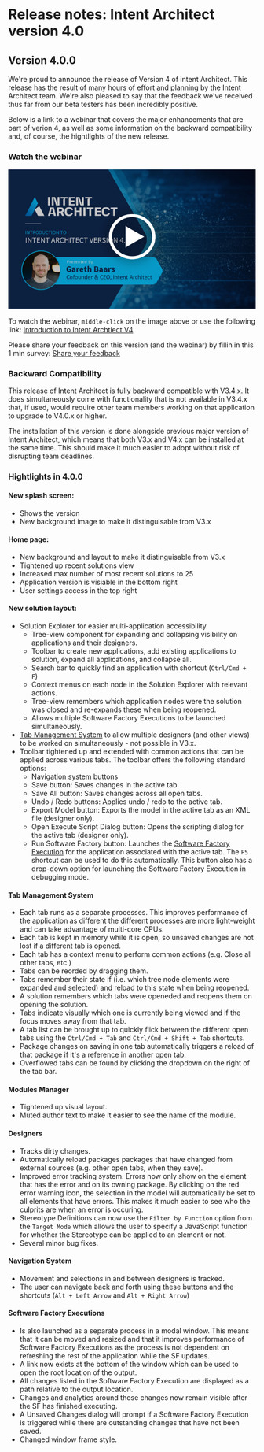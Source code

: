 # Release notes: Intent Architect version 4.0

## Version 4.0.0

We're proud to announce the release of Version 4 of intent Architect. This release has the result of many hours of effort and planning by the Intent Architect team. We're also pleased to say that the feedback we've received thus far from our beta testers has been incredibly positive.

Below is a link to a webinar that covers the major enhancements that are part of verion 4, as well as some information on the backward compatibility and, of course, the hightlights of the new release.

### Watch the webinar

[![Incompatible module warning](images/4.0.0/intent-architect-v4-webinar-cover-page.png)](https://intentarchitect.com/#/redirect/?category=resources&subCategory=webinar-introduction-to-intent-architect-v4)

To watch the webinar, `middle-click` on the image above or use the following link: [Introduction to Intent Archtiect V4](https://intentarchitect.com/#/redirect/?category=resources&subCategory=webinar-introduction-to-intent-architect-v4)

Please share your feedback on this version (and the webinar) by fillin in this 1 min survey: [Share your feedback](https://intentarchitect.com/#/redirect/?category=resources&subCategory=webinar-introduction-to-intent-architect-v4-feedback-survey)


### Backward Compatibility

This release of Intent Architect is fully backward compatible with V3.4.x. It does simultaneously come with functionality that is not available in V3.4.x that, if used, would require other team members working on that application to upgrade to V4.0.x or higher.

The installation of this version is done alongside previous major version of Intent Architect, which means that both V3.x and V4.x can be installed at the same time. This should make it much easier to adopt without risk of disrupting team deadlines.

### Hightlights in 4.0.0

#### New splash screen:
- Shows the version
- New background image to make it distinguisable from V3.x

#### Home page:
- New background and layout to make it distinguisable from V3.x
- Tightened up recent solutions view
- Increased max number of most recent solutions to 25
- Application version is visiable in the bottom right
- User settings access in the top right

#### New solution layout:
- Solution Explorer for easier multi-application accessibility
    - Tree-view component for expanding and collapsing visibility on applications and their designers.
    - Toolbar to create new applications, add existing applications to solution, expand all applications, and collapse all.
    - Search bar to quickly find an application with shortcut (`Ctrl/Cmd + F`)
    - Context menus on each node in the Solution Explorer with relevant actions.
    - Tree-view remembers which application nodes were the solution was closed and re-expands these when being reopened.
    - Allows multiple Software Factory Executions to be launched simultaneously.
- [Tab Management System](#tab-management-system) to allow multiple designers (and other views) to be worked on simultaneously - not possible in V3.x.
- Toolbar tightened up and extended with common actions that can be applied across various tabs. The toolbar offers the following standard options:
    - [Navigation system](#navigation-system) buttons
    - Save button: Saves changes in the active tab.
    - Save All button: Saves changes across all open tabs.
    - Undo / Redo buttons: Applies undo / redo to the active tab.
    - Export Model button: Exports the model in the active tab as an XML file (designer only).
    - Open Execute Script Dialog button: Opens the scripting dialog for the active tab (designer only).
    - Run Software Factory button: Launches the [Software Factory Execution](#software-factory-executions) for the application associated with the active tab. The `F5` shortcut can be used to do this automatically. This button also has a drop-down option for launching the Software Factory Execution in debugging mode.

#### Tab Management System
- Each tab runs as a separate processes. This improves performance of the application as different the different processes are more light-weight and can take advantage of multi-core CPUs.
- Each tab is kept in memory while it is open, so unsaved changes are not lost if a different tab is opened.
- Each tab has a context menu to perform common actions (e.g. Close all other tabs, etc.)
- Tabs can be reorded by dragging them.
- Tabs remember their state if (i.e. which tree node elements were expanded and selected) and reload to this state when being reopened.
- A solution remembers which tabs were openeded and reopens them on opening the solution.
- Tabs indicate visually which one is currently being viewed and if the focus moves away from that tab.
- A tab list can be brought up to quickly flick between the different open tabs using the `Ctrl/Cmd + Tab` and `Ctrl/Cmd + Shift + Tab` shortcuts.
- Package changes on saving in one tab automatically triggers a reload of that package if it's a reference in another open tab.
- Overflowed tabs can be found by clicking the dropdown on the right of the tab bar.

#### Modules Manager
- Tightened up visual layout.
- Muted author text to make it easier to see the name of the module.

#### Designers
- Tracks dirty changes.
- Automatically reload packages packages that have changed from external sources (e.g. other open tabs, when they save).
- Improved error tracking system. Errors now only show on the element that has the error and on its owning package. By clicking on the red error warning icon, the selection in the model will automatically be set to all elements that have errors. This makes it much easier to see who the culprits are when an error is occuring.
- Stereotype Definitions can now use the `Filter by Function` option from the `Target Mode` which allows the user to specify a JavaScript function for whether the Stereotype can be applied to an element or not.
- Several minor bug fixes.

#### Navigation System
- Movement and selections in and between designers is tracked.
- The user can navigate back and forth using these buttons and the shortcuts (`Alt + Left Arrow` and `Alt + Right Arrow`)

#### Software Factory Executions
- Is also launched as a separate process in a modal window. This means that it can be moved and resized and that it improves performance of Software Factory Executions as the process is not dependent on refreshing the rest of the application while the SF updates.
- A link now exists at the bottom of the window which can be used to open the root location of the output.
- All changes listed in the Software Factory Execution are displayed as a path relative to the output location.
- Changes and analytics around those changes now remain visible after the SF has finished executing.
- A Unsaved Changes dialog will prompt if a Software Factory Execution is triggered while there are outstanding changes that have not been saved.
- Changed window frame style.

    




